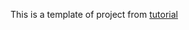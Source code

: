 This is a template of project from [tutorial](https://blog.logrocket.com/how-to-set-up-node-typescript-express/)
